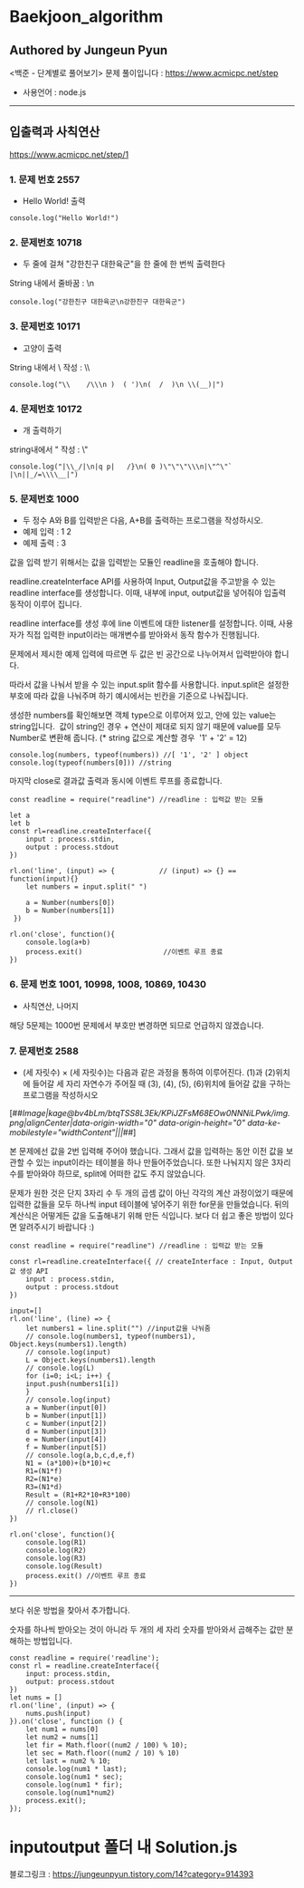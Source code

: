 # Baekjoon_algorithm
## Authored by Jungeun Pyun

<백준 - 단계별로 풀어보기> 문제 풀이입니다 : <https://www.acmicpc.net/step>
- 사용언어 : node.js

***

## 입출력과 사칙연산
<https://www.acmicpc.net/step/1>


### 1\. 문제 번호 2557

-   Hello World! 출력

```
console.log("Hello World!")
```

### 2\. 문제번호 10718

-   두 줄에 걸쳐 "강한친구 대한육군"을 한 줄에 한 번씩 출력한다

String 내에서 줄바꿈 : \\n

```
console.log("강한친구 대한육군\n강한친구 대한육군")
```

### 3\. 문제번호 10171

-   고양이 출력

String 내에서 \\ 작성 : \\\\

```
console.log("\\    /\\\n )  ( ')\n(  /  )\n \\(__)|")
```

### 4\. 문제번호 10172

-   개 출력하기

string내에서 " 작성 : \\"

```
console.log("|\\_/|\n|q p|   /}\n( 0 )\"\"\"\\\n|\"^\"`    |\n||_/=\\\\__|")
```

### 5\. 문제번호 1000

-   두 정수 A와 B를 입력받은 다음, A+B를 출력하는 프로그램을 작성하시오.
-   예제 입력 : 1 2 
-   예제 출력 : 3

값을 입력 받기 위해서는 값을 입력받는 모듈인 readline을 호출해야 합니다.

readline.createInterface API를 사용하여 Input, Output값을 주고받을 수 있는 readline interface를 생성합니다. 이때, 내부에 input, output값을 넣어줘야 입출력 동작이 이루어 집니다.

readline interface를 생성 후에 line 이벤트에 대한 listener를 설정합니다. 이때, 사용자가 직접 입력한 input이라는 매개변수를 받아와서 동작 함수가 진행됩니다.

문제에서 제시한 예제 입력에 따르면 두 값은 빈 공간으로 나누어져서 입력받아야 합니다.

따라서 값을 나눠서 받을 수 있는 input.split 함수를 사용합니다. input.split은 설정한 부호에 따라 값을 나눠주며 하기 예시에서는 빈칸을 기준으로 나눠집니다.

생성한 numbers를 확인해보면 객체 type으로 이루어져 있고, 안에 있는 value는 string입니다.  값이 string인 경우 + 연산이 제대로 되지 않기 때문에 value를 모두 Number로 변환해 줍니다. (\* string 값으로 계산할 경우  '1' + '2' = 12)

```
console.log(numbers, typeof(numbers)) //[ '1', '2' ] object
console.log(typeof(numbers[0])) //string
```

마지막 close로 결과값 출력과 동시에 이벤트 루프를 종료합니다.

```
const readline = require("readline") //readline : 입력값 받는 모듈

let a
let b
const rl=readline.createInterface({
    input : process.stdin,
    output : process.stdout
})

rl.on('line', (input) => {           // (input) => {} == function(input){}
    let numbers = input.split(" ")

    a = Number(numbers[0])
    b = Number(numbers[1])
 })

rl.on('close', function(){
    console.log(a+b)
    process.exit()                    //이벤트 루프 종료
})
```

### 6\. 문제 번호 1001, 10998, 1008, 10869, 10430

-   사칙연산, 나머지

해당 5문제는 1000번 문제에서 부호만 변경하면 되므로 언급하지 않겠습니다.

### 7\. 문제번호 2588

-   (세 자릿수) × (세 자릿수)는 다음과 같은 과정을 통하여 이루어진다. (1)과 (2)위치에 들어갈 세 자리 자연수가 주어질 때 (3), (4), (5), (6)위치에 들어갈 값을 구하는 프로그램을 작성하시오

[##_Image|kage@bv4bLm/btqTSS8L3Ek/KPiJZFsM68EOw0NNNiLPwk/img.png|alignCenter|data-origin-width="0" data-origin-height="0" data-ke-mobilestyle="widthContent"|||_##]

본 문제에선 값을 2번 입력해 주어야 했습니다. 그래서 값을 입력하는 동안 이전 값을 보관할 수 있는 input이라는 테이블을 하나 만들어주었습니다. 또한 나눠지지 않은 3자리 수를 받아와야 하므로, split에 어떠한 값도 주지 않았습니다. 

문제가 원한 것은 단지 3자리 수 두 개의 곱셈 값이 아닌 각각의 계산 과정이었기 때문에 입력한 값들을 모두 하나씩 input 테이블에 넣어주기 위한 for문을 만들었습니다. 뒤의 계산식은 어떻게든 값을 도출해내기 위해 만든 식입니다. 보다 더 쉽고 좋은 방법이 있다면 알려주시기 바랍니다 :)

```
const readline = require("readline") //readline : 입력값 받는 모듈

const rl=readline.createInterface({ // createInterface : Input, Output 값 생성 API
    input : process.stdin,
    output : process.stdout
})

input=[]
rl.on('line', (line) => {
    let numbers1 = line.split("") //input값을 나눠줌
    // console.log(numbers1, typeof(numbers1), Object.keys(numbers1).length)
    // console.log(input)
    L = Object.keys(numbers1).length
    // console.log(L)
    for (i=0; i<L; i++) {
    input.push(numbers1[i])
    }
    // console.log(input)
    a = Number(input[0])
    b = Number(input[1])
    c = Number(input[2])
    d = Number(input[3])
    e = Number(input[4])
    f = Number(input[5])
    // console.log(a,b,c,d,e,f)
    N1 = (a*100)+(b*10)+c
    R1=(N1*f)
    R2=(N1*e)
    R3=(N1*d)
    Result = (R1+R2*10+R3*100)
    // console.log(N1)
    // rl.close()
})

rl.on('close', function(){
    console.log(R1)
    console.log(R2)
    console.log(R3)
    console.log(Result)
    process.exit() //이벤트 루프 종료
})
```

---

보다 쉬운 방법을 찾아서 추가합니다.

숫자를 하나씩 받아오는 것이 아니라 두 개의 세 자리 숫자를 받아와서 곱해주는 값만 분해하는 방법입니다.

```
const readline = require('readline');
const rl = readline.createInterface({
    input: process.stdin,
    output: process.stdout
})
let nums = []
rl.on('line', (input) => {
    nums.push(input)
}).on('close', function () {
    let num1 = nums[0]
    let num2 = nums[1]
    let fir = Math.floor((num2 / 100) % 10);
    let sec = Math.floor((num2 / 10) % 10)
    let last = num2 % 10;
    console.log(num1 * last);
    console.log(num1 * sec);
    console.log(num1 * fir);
    console.log(num1*num2)
    process.exit();
});
```


# inputoutput 폴더 내 Solution.js
블로그링크 : <https://jungeunpyun.tistory.com/14?category=914393>

